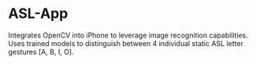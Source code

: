 # ASL-App
Integrates OpenCV into iPhone to leverage image recognition capabilities.  
Uses trained models to distinguish between 4 individual static ASL letter gestures [A, B, I, O]. 
